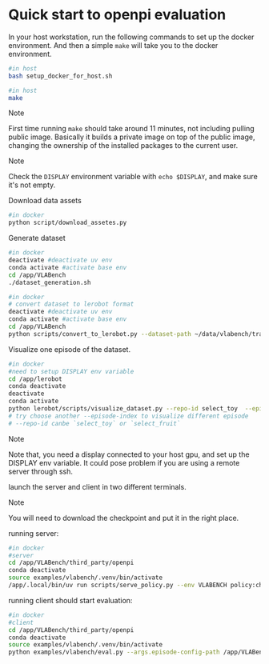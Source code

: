 # Quick start to openpi evaluation


In your host workstation, run the following commands to set up the docker environment. And then a simple `make` will take you to the docker environment.
```bash
#in host
bash setup_docker_for_host.sh
```


```bash
#in host
make
```
>[!NOTE]
>First time running `make` should take around 11 minutes, not including pulling public image. Basically it builds a private image on top of the public image, changing the ownership of the installed packages to the current user. 

>[!NOTE]
>Check the `DISPLAY` environment variable with `echo $DISPLAY`, and make sure it's not empty. 



Download data assets

```bash
#in docker
python script/download_assetes.py
```

Generate dataset
```bash
#in docker
deactivate #deactivate uv env
conda activate #activate base env
cd /app/VLABench
./dataset_generation.sh
```

```bash
#in docker
# convert dataset to lerobot format
deactivate #deactivate uv env
conda activate #activate base env
cd /app/VLABench
python scripts/convert_to_lerobot.py --dataset-path ~/data/vlabench/trajectory/dataset
```

Visualize one episode of the dataset. 

```bash
#in docker
#need to setup DISPLAY env variable
cd /app/lerobot
conda deactivate
deactivate
conda activate
python lerobot/scripts/visualize_dataset.py --repo-id select_toy  --episode-index 0 
# try choose another --episode-index to visualize different episode
# --repo-id canbe `select_toy` or `select_fruit` 
```

>[!NOTE]
>Note that, you need a display connected to your host gpu, and set up the DISPLAY env variable. It could pose problem if you are using a remote server through ssh.


launch the server and client in two different terminals.
>[!NOTE]
>You will need to download the checkpoint and put it in the right place.

running server:

```bash
#in docker
#server
cd /app/VLABench/third_party/openpi
conda deactivate
source examples/vlabench/.venv/bin/activate
/app/.local/bin/uv run scripts/serve_policy.py --env VLABENCH policy:checkpoint --policy.config=pi0_vlabench_primitive_lora --policy.dir=${HOME}/data/vlabench_checkpoints/pi0_base_vlabench_lora/99999

```


running client should start evaluation:

```bash
#in docker
#client
cd /app/VLABench/third_party/openpi
conda deactivate
source examples/vlabench/.venv/bin/activate
python examples/vlabench/eval.py --args.episode-config-path /app/VLABench/VLABench/configs/evaluation/tracks/track_1_in_distribution.json --args.save_dir ${HOME}/data/vlabench_results/pi0_base_vlabench_lora/track_1
```